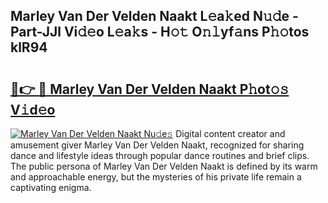 ## Marley Van Der Velden Naakt L𝚎a𝚔ed N𝚞𝚍e - Part-JJl Vi𝚍𝚎o L𝚎a𝚔s - H𝚘𝚝 O𝚗𝚕yf𝚊ns P𝚑𝚘tos klR94

# <h2><a href="http://kfcqqo.oniu.top/?m=Marley+Van+Der+Velden+Naakt">🔗👉 🔴 Marley Van Der Velden Naakt P𝚑ot𝚘𝚜 V𝚒d𝚎o</a></h2>

[![Marley Van Der Velden Naakt Nu𝚍e𝚜](https://i.imgur.com/0qMVB7G.gif)](http://kfcqqo.oniu.top/?m=Marley+Van+Der+Velden+Naakt)
Digital content creator and amusement giver Marley Van Der Velden Naakt, recognized for sharing dance and lifestyle ideas through popular dance routines and brief clips. The public persona of Marley Van Der Velden Naakt is defined by its warm and approachable energy, but the mysteries of his private life remain a captivating enigma.  
